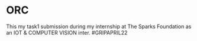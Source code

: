 # ORC

This my task1 submission during my internship at The Sparks Foundation as an IOT & COMPUTER VISION inter.
#GRIPAPRIL22
